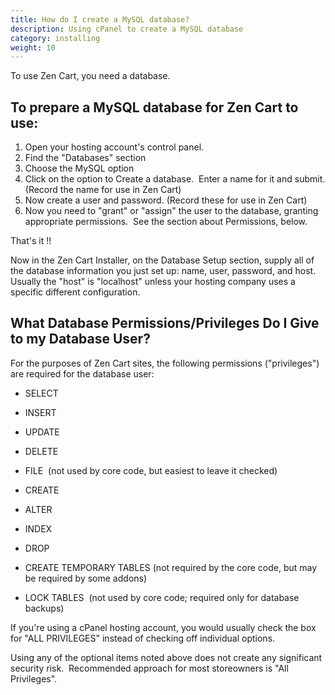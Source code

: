 ```yaml
---
title: How do I create a MySQL database? 
description: Using cPanel to create a MySQL database 
category: installing 
weight: 10
---
```


To use Zen Cart, you need a database.  

## To prepare a MySQL database for Zen Cart to use:

1.  Open your hosting account's control panel.
2.  Find the "Databases" section
3.  Choose the MySQL option
4.  Click on the option to Create a database.  Enter a name for it and submit. (Record the name for use in Zen Cart)
5.  Now create a user and password. (Record these for use in Zen Cart)
6.  Now you need to "grant" or "assign" the user to the database, granting appropriate permissions.  See the section about Permissions, below.  

That's it !!  

Now in the Zen Cart Installer, on the Database Setup section, supply all of the database information you just set up: name, user, password, and host. Usually the "host" is "localhost" unless your hosting company uses a specific different configuration.  

## What Database Permissions/Privileges Do I Give to my Database User?

For the purposes of Zen Cart sites, the following permissions ("privileges") are required for the database user:  

*   SELECT
*   INSERT
*   UPDATE
*   DELETE
*   FILE  (not used by core code, but easiest to leave it checked)  

*   CREATE
*   ALTER
*   INDEX
*   DROP
*   CREATE TEMPORARY TABLES (not required by the core code, but may be required by some addons)  

*   LOCK TABLES  (not used by core code; required only for database backups)  

If you're using a cPanel hosting account, you would usually check the box for "ALL PRIVILEGES" instead of checking off individual options.  

Using any of the optional items noted above does not create any significant security risk.  Recommended approach for most storeowners is "All Privileges".
